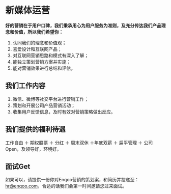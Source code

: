 # 新媒体运营 

**好的营销在于用户口碑，我们秉承用心为用户服务为准则，及充分传达我们产品理念和价值，所以我们希望你：**

1. 认同我们的理念和价值观；
2. 喜爱设计和互联网产品；
3. 对互联网营销思路和模式有深入了解；
4. 能独立策划营销方案并实施；
5. 能对营销效果进行总结和评估。

## 我们工作内容

1. 微信、微博等社交平台进行营销工作；
2. 策划和开展公司产品营销活动；
3. 收集用户反馈信息，及时有效对营销策略做出反应。

## 我们提供的福利待遇

工作自由 ＋ 期权股票 ＋ 分红 ＋ 周末双休 ＋年底双薪 ＋ 扁平管理 ＋ 公司Open，及领导好，环境好。

## 面试Get

如果可以，请提供一份你对Enqoo营销的策划案，和简历并投递至：hr@enqoo.com，合适的话我们会第一时间邀请您过来面试。